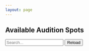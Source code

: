 ```yaml
---
layout: page
---
```


<link rel="stylesheet" href="styles.css">
<body>
    <div id="audition-container">
        <h2>Available Audition Spots</h2>
        <input type="text" id="search-bar" placeholder="Search..." oninput="filterAuditions()">
        <button id="reload-button" onclick="reloadAuditions()">
            <span>Reload</span>
            <div class="reload-icon"></div>
        </button>
        <div id="audition-list"></div>
    </div>
    <canvas id="confetti-canvas"></canvas>
    <script src="https://cdn.jsdelivr.net/npm/confetti-js@0.0.18/dist/index.min.js"></script>
    <script src="auditions.js"></script>
</body>
